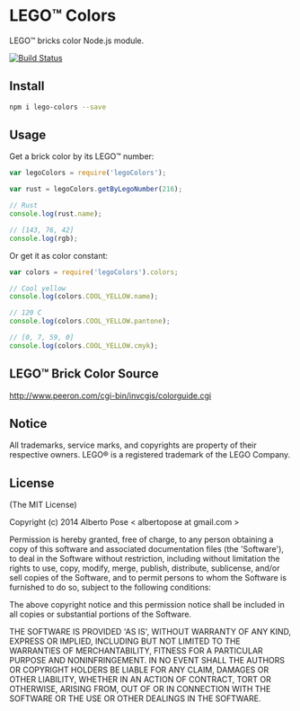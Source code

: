 # LEGO™ Colors
LEGO™ bricks color Node.js module.

[![Build Status](https://travis-ci.org/pose/lego-colors.svg?branch=master)](https://travis-ci.org/pose/lego-colors)


## Install

```sh
npm i lego-colors --save
```

## Usage

Get a brick color by its LEGO™ number:
```js
var legoColors = require('legoColors');

var rust = legoColors.getByLegoNumber(216);

// Rust
console.log(rust.name);

// [143, 76, 42]
console.log(rgb);
```

Or get it as color constant:

```js
var colors = require('legoColors').colors;

// Cool yellow
console.log(colors.COOL_YELLOW.name);

// 120 C
console.log(colors.COOL_YELLOW.pantone);

// [0, 7, 59, 0]
console.log(colors.COOL_YELLOW.cmyk);
```

## LEGO™ Brick Color Source
http://www.peeron.com/cgi-bin/invcgis/colorguide.cgi

## Notice

All trademarks, service marks, and copyrights are property of their respective owners. LEGO® is a registered trademark of the LEGO Company.

## License
(The MIT License)

Copyright (c) 2014 Alberto Pose < albertopose at gmail.com >

Permission is hereby granted, free of charge, to any person obtaining a copy of this software and associated documentation files (the 'Software'), to deal in the Software without restriction, including without limitation the rights to use, copy, modify, merge, publish, distribute, sublicense, and/or sell copies of the Software, and to permit persons to whom the Software is furnished to do so, subject to the following conditions:

The above copyright notice and this permission notice shall be included in all copies or substantial portions of the Software.

THE SOFTWARE IS PROVIDED 'AS IS', WITHOUT WARRANTY OF ANY KIND, EXPRESS OR IMPLIED, INCLUDING BUT NOT LIMITED TO THE WARRANTIES OF MERCHANTABILITY, FITNESS FOR A PARTICULAR PURPOSE AND NONINFRINGEMENT. IN NO EVENT SHALL THE AUTHORS OR COPYRIGHT HOLDERS BE LIABLE FOR ANY CLAIM, DAMAGES OR OTHER LIABILITY, WHETHER IN AN ACTION OF CONTRACT, TORT OR OTHERWISE, ARISING FROM, OUT OF OR IN CONNECTION WITH THE SOFTWARE OR THE USE OR OTHER DEALINGS IN THE SOFTWARE.

